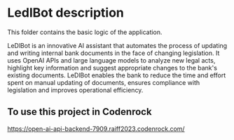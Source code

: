 # LedlBot description
This folder contains the basic logic of the application.

LeDlBot is an innovative AI assistant that automates the process of updating and writing internal bank documents in the face of changing legislation. It uses OpenAI APIs and large language models to analyze new legal acts, highlight key information and suggest appropriate changes to the bank's existing documents. LeDlBot enables the bank to reduce the time and effort spent on manual updating of documents, ensures compliance with legislation and improves operational efficiency.

## To use this project in Codenrock

https://open-ai-api-backend-7909.raiff2023.codenrock.com/

